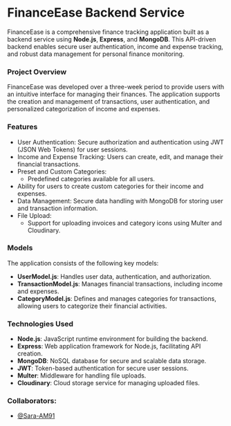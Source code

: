 
# FinanceEase Backend Service

FinanceEase is a comprehensive finance tracking application built as a backend service using **Node.js**, **Express**, and **MongoDB**. This API-driven backend enables secure user authentication, income and expense tracking, and robust data management for personal finance monitoring.

### Project Overview
FinanceEase was developed over a three-week period to provide users with an intuitive interface for managing their finances. The application supports the creation and management of transactions, user authentication, and personalized categorization of income and expenses.

### Features
- User Authentication: Secure authorization and authentication using JWT (JSON Web Tokens) for user sessions.
- Income and Expense Tracking: Users can create, edit, and manage their financial transactions.
- Preset and Custom Categories:
  - Predefined categories available for all users.
- Ability for users to create custom categories for their income and expenses.
- Data Management: Secure data handling with MongoDB for storing user and transaction information.
- File Upload:
  - Support for uploading invoices and category icons using Multer and Cloudinary.


### Models
The application consists of the following key models:

- **UserModel.js**: Handles user data, authentication, and authorization.
- **TransactionModel.js**: Manages financial transactions, including income and expenses.
- **CategoryModel.js**: Defines and manages categories for transactions, allowing users to categorize their financial activities.

### Technologies Used
- **Node.js**: JavaScript runtime environment for building the backend.
- **Express**: Web application framework for Node.js, facilitating API creation.
- **MongoDB**: NoSQL database for secure and scalable data storage.
- **JWT**: Token-based authentication for secure user sessions.
- **Multer**: Middleware for handling file uploads.
- **Cloudinary**: Cloud storage service for managing uploaded files.

  
### Collaborators:

- [@Sara-AM91](https://github.com/Sara-AM91)


